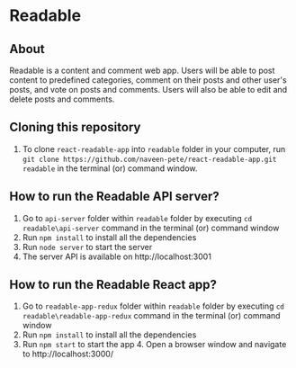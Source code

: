# Readable

## About

Readable is a content and comment web app. Users will be able to post content to predefined categories, comment on their posts and other user's posts, and vote on posts and comments. Users will also be able to edit and delete posts and comments.

## Cloning this repository

1. To clone `react-readable-app` into `readable` folder in your computer, run `git clone https://github.com/naveen-pete/react-readable-app.git readable` in the terminal (or) command window.

## How to run the Readable API server?

1. Go to `api-server` folder within `readable` folder by executing `cd readable\api-server` command in the terminal (or) command window
2. Run `npm install` to install all the dependencies
3. Run `node server` to start the server
4. The server API is available on http://localhost:3001

## How to run the Readable React app?

1. Go to `readable-app-redux` folder within `readable` folder by executing `cd readable\readable-app-redux` command in the terminal (or) command window
2. Run `npm install` to install all the dependencies
3. Run `npm start` to start the app 4. Open a browser window and navigate to http://localhost:3000/
